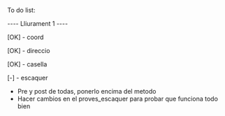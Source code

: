To do list:

---- Lliurament 1 ----

[OK] - coord

[OK] - direccio

[OK] - casella

[-] - escaquer
- Pre y post de todas, ponerlo encima del metodo
- Hacer cambios en el proves_escaquer para probar que funciona todo bien
